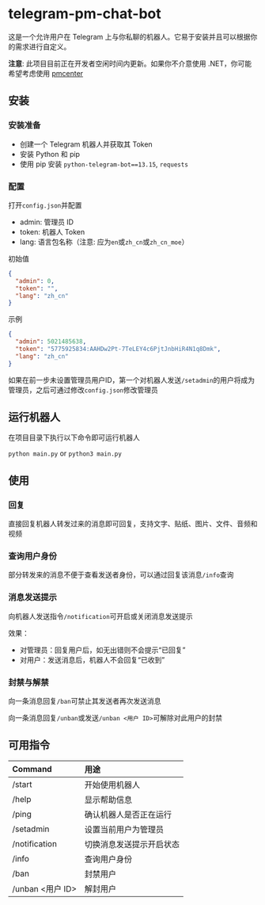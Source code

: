 # telegram-pm-chat-bot

这是一个允许用户在 Telegram 上与你私聊的机器人。它易于安装并且可以根据你的需求进行自定义。

**注意**: 此项目目前正在开发者空闲时间内更新。如果你不介意使用
.NET，你可能希望考虑使用 [pmcenter](https://github.com/Elepover/pmcenter)

## 安装

### 安装准备

* 创建一个 Telegram 机器人并获取其 Token
* 安装 Python 和 pip
* 使用 pip 安装 `python-telegram-bot==13.15`, `requests`

### 配置

打开`config.json`并配置

- admin: 管理员 ID
- token: 机器人 Token
- lang: 语言包名称（注意: 应为`en`或`zh_cn`或`zh_cn_moe`）

初始值

```json
{
  "admin": 0,
  "token": "",
  "lang": "zh_cn"
}
```

示例

```json
{
  "admin": 5021485638,
  "token": "5775925834:AAHDw2Pt-7TeLEY4c6PjtJnbHiR4N1q8Dmk",
  "lang": "zh_cn"
}
```

如果在前一步未设置管理员用户ID，第一个对机器人发送`/setadmin`的用户将成为管理员，之后可通过修改`config.json`修改管理员

## 运行机器人

在项目目录下执行以下命令即可运行机器人

`python main.py` or `python3 main.py`

## 使用

### 回复

直接回复机器人转发过来的消息即可回复，支持文字、贴纸、图片、文件、音频和视频

### 查询用户身份

部分转发来的消息不便于查看发送者身份，可以通过回复该消息`/info`查询

### 消息发送提示

向机器人发送指令`/notification`可开启或关闭消息发送提示

效果：

* 对管理员：回复用户后，如无出错则不会提示“已回复”
* 对用户：发送消息后，机器人不会回复“已收到”

### 封禁与解禁

向一条消息回复`/ban`可禁止其发送者再次发送消息

向一条消息回复`/unban`或发送`/unban <用户 ID>`可解除对此用户的封禁

## 可用指令

| Command        | 用途           |
|:---------------|:-------------|
| /start         | 开始使用机器人      |
| /help          | 显示帮助信息       |
| /ping          | 确认机器人是否正在运行  |
| /setadmin      | 设置当前用户为管理员   |
| /notification  | 切换消息发送提示开启状态 |
| /info          | 查询用户身份       |
| /ban           | 封禁用户         |
| /unban <用户 ID> | 解封用户         |
